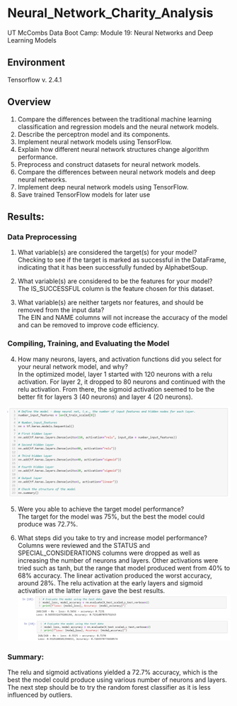 # Neural_Network_Charity_Analysis
UT McCombs Data Boot Camp: Module 19: Neural Networks and Deep Learning Models

## Environment
Tensorflow v. 2.4.1

## Overview 
1. Compare the differences between the traditional machine learning classification and regression models and the neural network models.
2. Describe the perceptron model and its components.
3. Implement neural network models using TensorFlow.
4. Explain how different neural network structures change algorithm performance.
5. Preprocess and construct datasets for neural network models.
6. Compare the differences between neural network models and deep neural networks.
7. Implement deep neural network models using TensorFlow.
8. Save trained TensorFlow models for later use

## Results:

### Data Preprocessing
1. What variable(s) are considered the target(s) for your model?    
Checking to see if the target is marked as successful in the DataFrame, indicating that it has been successfully funded by AlphabetSoup.  

2. What variable(s) are considered to be the features for your model?    
The IS_SUCCESSFUL column is the feature chosen for this dataset.

3. What variable(s) are neither targets nor features, and should be removed from the input data?    
The EIN and NAME columns will not increase the accuracy of the model and can be removed to improve code efficiency. 

### Compiling, Training, and Evaluating the Model
4. How many neurons, layers, and activation functions did you select for your neural network model, and why?    
In the optimized model, layer 1 started with 120 neurons with a relu activation.  For layer 2, it dropped to 80 neurons and continued with the relu activation.  From there, the sigmoid activation seemed to be the better fit for layers 3 (40 neurons) and layer 4 (20 neurons).    

![Pic 1](https://github.com/Baylex/Neural_Network_Charity_Analysis/blob/main/Image/Model%202.PNG)   

5. Were you able to achieve the target model performance?   
The target for the model was 75%, but the best the model could produce was 72.7%.

6. What steps did you take to try and increase model performance?   
Columns were reviewed and the STATUS and SPECIAL_CONSIDERATIONS columns were dropped as well as increasing the number of neurons and layers.  Other activations were tried such as tanh, but the range that model produced went from 40% to 68% accuracy.  The linear activation produced the worst accuracy, around 28%.  The relu activation at the early layers and sigmoid activation at the latter layers gave the best results.  
![Pic 2](https://github.com/Baylex/Neural_Network_Charity_Analysis/blob/main/Image/Dev_1_and_2.PNG)   
![Pic 3](https://github.com/Baylex/Neural_Network_Charity_Analysis/blob/main/Image/Dev3.PNG)    

### Summary:   
The relu and sigmoid activations yielded a 72.7% accuracy, which is the best the model could produce using various number of neurons and layers.  The next step should be to try the random forest classifier as it is less influenced by outliers.  
